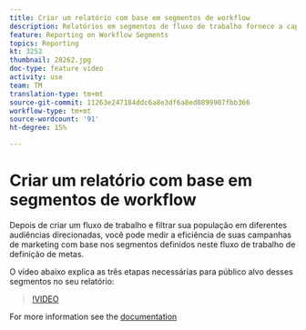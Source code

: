 ```yaml
---
title: Criar um relatório com base em segmentos de workflow
description: Relatórios em segmentos de fluxo de trabalho fornece a capacidade de adicionar código de segmento de fluxo de trabalho no relatórios dinâmico.
feature: Reporting on Workflow Segments
topics: Reporting
kt: 3252
thumbnail: 28262.jpg
doc-type: feature video
activity: use
team: TM
translation-type: tm+mt
source-git-commit: 11263e247184ddc6a8e3df6a8ed0899907fbb366
workflow-type: tm+mt
source-wordcount: '91'
ht-degree: 15%

---
```



# Criar um relatório com base em segmentos de workflow

Depois de criar um fluxo de trabalho e filtrar sua população em diferentes audiências direcionadas, você pode medir a eficiência de suas campanhas de marketing com base nos segmentos definidos neste fluxo de trabalho de definição de metas.

O vídeo abaixo explica as três etapas necessárias para público alvo desses segmentos no seu relatório:

>[!VIDEO](https://video.tv.adobe.com/v/28262?quality=12)

For more information see the [documentation](https://docs.adobe.com/content/help/en/campaign-standard/using/reporting/customizing-reports/creating-a-report-workflow-segment.html)
